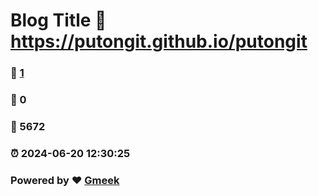 # Blog Title :link: https://putongit.github.io/putongit 
### :page_facing_up: [1](https://putongit.github.io/putongit/tag.html) 
### :speech_balloon: 0 
### :hibiscus: 5672 
### :alarm_clock: 2024-06-20 12:30:25 
### Powered by :heart: [Gmeek](https://github.com/Meekdai/Gmeek)
